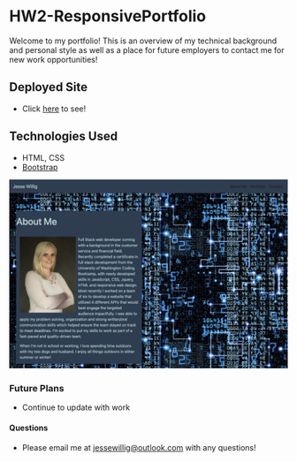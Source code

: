# HW2-ResponsivePortfolio

Welcome to my portfolio! This is an overview of my technical background and personal style as well as a place for future employers to contact me for new work opportunities!

## Deployed Site
* Click [here](https://jessewillig.github.io/jessewilligPortfolio/) to see!


## Technologies Used

* HTML, CSS
* [Bootstrap](https://getbootstrap.com/docs/4.5/getting-started/introduction/)

![portfolio](./assets/portfolio.png)

### Future Plans

* Continue to update with work

#### Questions

* Please email me at jessewillig@outlook.com with any questions!